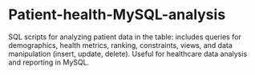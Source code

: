 # Patient-health-MySQL-analysis
SQL scripts for analyzing patient data in the table: includes queries for demographics, health metrics, ranking, constraints, views, and data manipulation (insert, update, delete). Useful for healthcare data analysis and reporting in MySQL.
